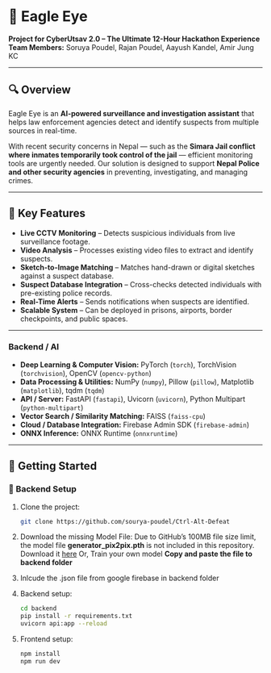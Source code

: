 # 🚨 Eagle Eye

**Project for CyberUtsav 2.0 – The Ultimate 12-Hour Hackathon Experience**  
**Team Members:** Soruya Poudel, Rajan Poudel, Aayush Kandel, Amir Jung KC  

---

## 🔍 Overview  
Eagle Eye is an **AI-powered surveillance and investigation assistant** that helps law enforcement agencies detect and identify suspects from multiple sources in real-time.  

With recent security concerns in Nepal — such as the **Simara Jail conflict where inmates temporarily took control of the jail** — efficient monitoring tools are urgently needed. Our solution is designed to support **Nepal Police and other security agencies** in preventing, investigating, and managing crimes.  

---

## 🎯 Key Features  
- **Live CCTV Monitoring** – Detects suspicious individuals from live surveillance footage.  
- **Video Analysis** – Processes existing video files to extract and identify suspects.  
- **Sketch-to-Image Matching** – Matches hand-drawn or digital sketches against a suspect database.  
- **Suspect Database Integration** – Cross-checks detected individuals with pre-existing police records.  
- **Real-Time Alerts** – Sends notifications when suspects are identified.  
- **Scalable System** – Can be deployed in prisons, airports, border checkpoints, and public spaces.  

---

### Backend / AI
- **Deep Learning & Computer Vision:** PyTorch (`torch`), TorchVision (`torchvision`), OpenCV (`opencv-python`)  
- **Data Processing & Utilities:** NumPy (`numpy`), Pillow (`pillow`), Matplotlib (`matplotlib`), tqdm (`tqdm`)  
- **API / Server:** FastAPI (`fastapi`), Uvicorn (`uvicorn`), Python Multipart (`python-multipart`)  
- **Vector Search / Similarity Matching:** FAISS (`faiss-cpu`)  
- **Cloud / Database Integration:** Firebase Admin SDK (`firebase-admin`)  
- **ONNX Inference:** ONNX Runtime (`onnxruntime`)  

---

## 🚀 Getting Started  

### 🔧 Backend Setup  
1. Clone the project:  
   ```bash
   git clone https://github.com/sourya-poudel/Ctrl-Alt-Defeat
2. Download the missing Model File:
Due to GitHub’s 100MB file size limit, the model file **generator_pix2pix.pth** is not included in this repository.
Download it [here](https://drive.google.com/file/d/1j_JGRHu8Rnafv7GnP2TNwHsTbmi7PNFn/view?usp=drive_link)
Or, 
Train your own model
**Copy and paste the file to backend folder**

4. Inlcude the .json file from google firebase in backend folder
   
5. Backend setup:
   ```bash
   cd backend
   pip install -r requirements.txt
   uvicorn api:app --reload

6. Frontend setup:
   ```bash
   npm install
   npm run dev